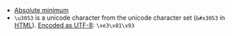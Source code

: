 - [Absolute minimum](https://www.joelonsoftware.com/2003/10/08/the-absolute-minimum-every-software-developer-absolutely-positively-must-know-about-unicode-and-character-sets-no-excuses/)
- `\u3053` is a unicode character from the unicode character set (`&#x3053` in [HTML](https://software.hixie.ch/utilities/cgi/unicode-decoder/utf8-decoder)).
  [Encoded as UTF-8](https://stackoverflow.com/questions/1229414/unicode-utf-8-utf-16-encoding-in-python): `\xe3\x81\x93`
